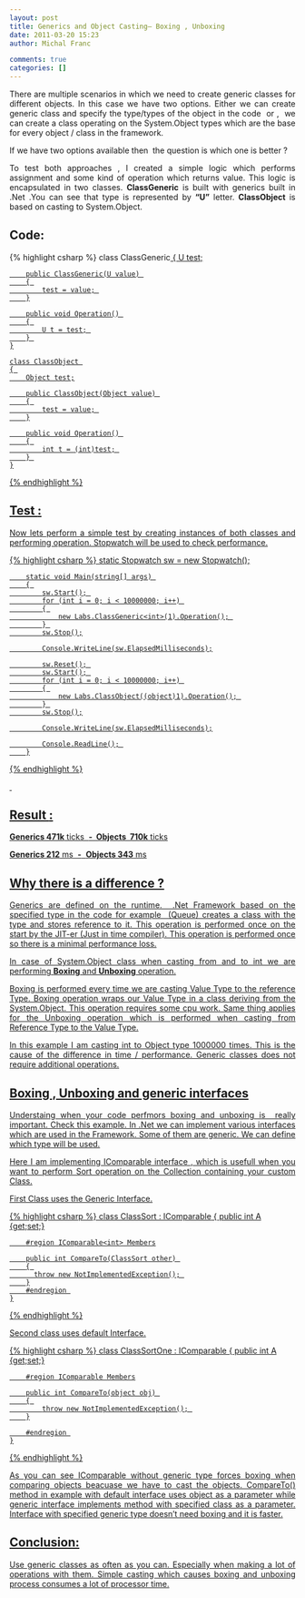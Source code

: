```yaml
---
layout: post
title: Generics and Object Casting– Boxing , Unboxing
date: 2011-03-20 15:23
author: Michal Franc

comments: true
categories: []
---
```

<p align="justify">There are multiple scenarios in which we need to create generic classes for different objects. In this case we have two options. Either we can create generic class and specify the type/types of the object in the code  or ,  we can create a class operating on the System.Object types which are the base for every object / class in the framework.</p>
<p align="justify">If we have two options available then  the question is which one is better ?</p>
<p align="justify">To test both approaches , I created a simple logic which performs assignment and some kind of operation which returns value. This logic is encapsulated in two classes. <strong>ClassGeneric</strong> is built with generics built in .Net .You can see that type is represented by <strong>“U”</strong> letter. <strong>ClassObject</strong> is based on casting to System.Object.</p>
<p align="justify"></p>

<h2 align="justify"><span>Code</span>:</h2>

{% highlight csharp %}
   class ClassGeneric<U> 
    { 
        U test;

        public ClassGeneric(U value) 
        { 
            test = value; 
        }

        public void Operation() 
        { 
            U t = test; 
        } 
    }

    class ClassObject 
    { 
        Object test;

        public ClassObject(Object value) 
        { 
            test = value; 
        }

        public void Operation() 
        { 
            int t = (int)test; 
        } 
    }
{% endhighlight %}

<h2 align="justify"><span>Test </span>:</h2>
<p align="justify">Now lets perform a simple test by creating instances of both classes and performing operation. Stopwatch will be used to check performance.</p>


{% highlight csharp %}
       static Stopwatch sw = new Stopwatch();

        static void Main(string[] args) 
        { 
            sw.Start(); 
            for (int i = 0; i < 10000000; i++) 
            { 
                new Labs.ClassGeneric<int>(1).Operation(); 
            } 
            sw.Stop();

            Console.WriteLine(sw.ElapsedMilliseconds);

            sw.Reset(); 
            sw.Start(); 
            for (int i = 0; i < 10000000; i++) 
            { 
                new Labs.ClassObject((object)1).Operation(); 
            } 
            sw.Stop();

            Console.WriteLine(sw.ElapsedMilliseconds);

            Console.ReadLine(); 
        }
{% endhighlight %}

&nbsp;
<h2 align="justify"><span>Result </span>:</h2>
<p align="justify"><span><strong>Generics 471k</strong> ticks  <strong>-  Objects  710k</strong> ticks</span></p>
<p align="justify"><span><strong>Generics 212</strong> ms  <strong>-</strong>  <strong>Objects 343</strong> ms</span></p>
<p align="justify"></p>

<h2 align="justify"><span>Why there is a difference ?</span></h2>
<p align="justify">Generics are defined on the runtime.  .Net Framework based on the specified type in the code for example  (Queue<int>) creates a class with the type and stores reference to it. This operation is performed once on the start by the JIT-er (Just in time compiler). This operation is performed once so there is a minimal performance loss.</p>
<p align="justify">In case of System.Object class when casting from and to int we are performing <strong>Boxing</strong> and <strong>Unboxing</strong> operation.</p>
<p align="justify">Boxing is performed every time we are casting Value Type to the reference Type. Boxing operation wraps our Value Type in a class deriving from the System.Object. This operation requires some cpu work. Same thing applies for the Unboxing operation which is performed when casting from Reference Type to the Value Type.</p>
<p align="justify">In this example I am casting int to Object type 1000000 times. This is the cause of the difference in time / performance. Generic classes does not require additional operations.</p>

<h2 align="justify"><span>Boxing , Unboxing and generic interfaces</span></h2>
<p align="justify">Understaing when your code perfmors boxing and unboxing is  really important. Check this example. In .Net we can implement various interfaces which are used in the Framework. Some of them are generic. We can define which type will be used.</p>
<p align="justify">Here I am implementing IComparable interface , which is usefull when you want to perform Sort operation on the Collection containing your custom Class.</p>
<p align="justify">First Class uses the Generic Interface.</p>


{% highlight csharp %}
    class ClassSort : IComparable<ClassSort> 
    { 
        public int A {get;set;}

        #region IComparable<int> Members

        public int CompareTo(ClassSort other) 
        { 
          throw new NotImplementedException(); 
        }
        #endregion 
    }
{% endhighlight %}

<p align="justify">Second class uses default Interface.</p>


{% highlight csharp %}
    class ClassSortOne : IComparable 
    { 
        public int A {get;set;}

        #region IComparable Members

        public int CompareTo(object obj) 
        { 
            throw new NotImplementedException(); 
        }

        #endregion 
    }
{% endhighlight %}

<p align="justify">As you can see IComparable without generic type forces boxing when comparing objects beacuase we have to cast the objects. CompareTo() method in example with default interface uses object as a parameter while generic interface implements method with specified class as a parameter. Interface with specified generic type doesn’t need boxing and it is faster.</p>
<p align="justify"></p>

<h2 align="justify"><span>Conclusion:</span></h2>
<p align="justify">Use generic classes as often as you can. Especially when making a lot of operations with them. Simple casting which causes boxing and unboxing process consumes a lot of processor time.</p>

